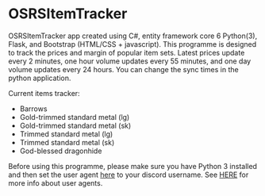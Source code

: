 # OSRSItemTracker
OSRSItemTracker app created using C#, entity framework core 6 Python(3), Flask, and Bootstrap (HTML/CSS + javascript). This programme is designed to track the prices and margin of popular item sets. Latest prices update every 2 minutes, one hour volume updates every 55 minutes, and one day volume updates every 24 hours. You can change the sync times in the python application.

Current items tracker:

* Barrows
* Gold-trimmed standard metal (lg)
* Gold-trimmed standard metal (sk)
* Trimmed standard metal (lg)
* Trimmed standard metal (sk)
* God-blessed dragonhide

Before using this programme, please make sure you have Python 3 installed and then set the user agent [here](https://github.com/TyeWalker/OSRSItemTracker/blob/50e7e6a38269714cc917bf25172053fcc216e433/OSRSItemTracker/ItemSyncApp/ApiConnection.py) to your discord username. See [HERE](https://oldschool.runescape.wiki/w/RuneScape:Real-time_Prices#Please_set_a_descriptive_User-Agent!) for more info about user agents.


